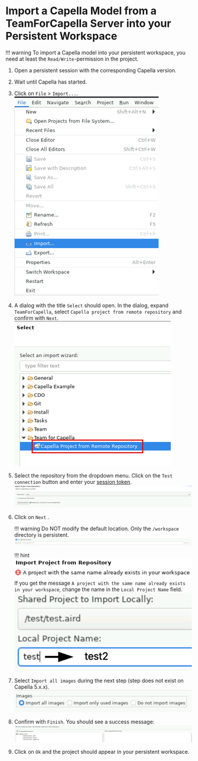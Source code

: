 <!--
 ~ SPDX-FileCopyrightText: Copyright DB InfraGO AG and contributors
 ~ SPDX-License-Identifier: Apache-2.0
 -->

# Import a Capella Model from a TeamForCapella Server into your Persistent Workspace

<!-- prettier-ignore -->
!!! warning
    To import a Capella model into your persistent workspace, you need
    at least the `Read/Write`-permission in the project.

1. Open a persistent session with the corresponding Capella version.
1. Wait until Capella has started.
1. Click on `File` > `Import...`. <br />
   ![Capella import dialog](./capella-import-dialog.png)
1. A dialog with the title `Select` should open. In the dialog, expand
   `TeamForCapella`, select `Capella project from remote repository` and
   confirm with `Next`.
   ![Import project from remote repository](./project-from-remote-repository.png)
1. Select the repository from the dropdown menu. Click on the `Test connection`
   button and enter your [session token](../../../../sessions/flows/t4c.md).
   ![Select repository for import](./import-repository-selection.png)
1. Click on `Next` .
   <!-- prettier-ignore -->
    !!! warning
        Do NOT modify the default location. Only the `/workspace` directory is persistent.
        ![Use default location](./use-default-location.png)
   <!-- prettier-ignore -->
    !!! hint
        ![Project already exists in workspace](./project-already-exists-in-workspace.png)
        If you get the message `A project with the same name already exists in your workspace`,
        change the name in the `Local Project Name` field.
        ![Change local project name](./change-local-project-name.png)

1. Select `Import all images` during the next step (step does not exist on
   Capella 5.x.x). ![Import all images](./import-all-images.png)
1. Confirm with `Finish`. You should see a success message:
   ![Imported resources](./imported-resources-message.png)
1. Click on `Ok` and the project should appear in your persistent workspace.
